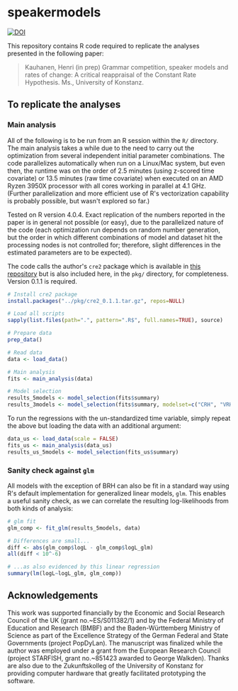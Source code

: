 # speakermodels

[![DOI](https://zenodo.org/badge/DOI/10.5281/zenodo.7734357.svg)](https://doi.org/10.5281/zenodo.7734357)

This repository contains R code required to replicate the analyses presented in the following paper:

> Kauhanen, Henri (in prep) Grammar competition, speaker models and rates of change: A critical reappraisal of the Constant Rate Hypothesis. Ms., University of Konstanz.


## To replicate the analyses

### Main analysis

All of the following is to be run from an R session within the `R/` directory. The main analysis takes a while due to the need to carry out the optimization from several independent initial parameter combinations. The code parallelizes automatically when run on a Linux/Mac system, but even then, the runtime was on the order of 2.5 minutes (using z-scored time covariate) or 13.5 minutes (raw time covariate) when executed on an AMD Ryzen 3950X processor with all cores working in parallel at 4.1 GHz. (Further parallelization and more efficient use of R's vectorization capability is probably possible, but wasn't explored so far.)

Tested on R version 4.0.4. Exact replication of the numbers reported in the paper is in general not possible (or easy), due to the parallelized nature of the code (each optimization run depends on random number generation, but the order in which different combinations of model and dataset hit the processing nodes is not controlled for; therefore, slight differences in the estimated parameters are to be expected).

The code calls the author's `cre2` package which is available in [this repository](https://github.com/hkauhanen/cre2) but is also included here, in the `pkg/` directory, for completeness. Version 0.1.1 is required.

```r
# Install cre2 package
install.packages("../pkg/cre2_0.1.1.tar.gz", repos=NULL)

# Load all scripts
sapply(list.files(path=".", pattern=".R$", full.names=TRUE), source)

# Prepare data
prep_data()

# Read data
data <- load_data()

# Main analysis
fits <- main_analysis(data)

# Model selection
results_5models <- model_selection(fits$summary)
results_3models <- model_selection(fits$summary, modelset=c("CRH", "VRH", "BRH"))
```

To run the regressions with the un-standardized time variable, simply repeat the above but loading the data with an additional argument:

```r
data_us <- load_data(scale = FALSE)
fits_us <- main_analysis(data_us)
results_us_5models <- model_selection(fits_us$summary)
```


### Sanity check against `glm`

All models with the exception of BRH can also be fit in a standard way using R's default implementation for generalized linear models, `glm`. This enables a useful sanity check, as we can correlate the resulting log-likelihoods from both kinds of analysis:

```r
# glm fit
glm_comp <- fit_glm(results_5models, data)

# Differences are small...
diff <- abs(glm_comp$logL - glm_comp$logL_glm)
all(diff < 10^-6)

# ...as also evidenced by this linear regression
summary(lm(logL~logL_glm, glm_comp))
```


## Acknowledgements

This work was supported financially by the Economic and Social Research Council of the UK (grant no.~ES/S011382/1) and by the Federal Ministry of Education and Research (BMBF) and the Baden-Württemberg Ministry of Science as part of the Excellence Strategy of the German Federal and State Governments (project PopDyLan). The manuscript was finalized while the author was employed under a grant from the European Research Council (project STARFISH, grant no.~851423 awarded to George Walkden). Thanks are also due to the Zukunftskolleg of the University of Konstanz for providing computer hardware that greatly facilitated prototyping the software.

